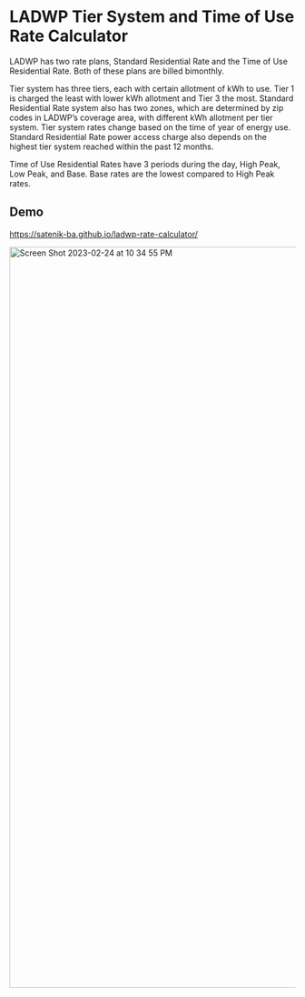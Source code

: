 # LADWP Tier System and Time of Use Rate Calculator

LADWP has two rate plans, Standard Residential Rate and the Time of Use Residential Rate. Both of these plans are billed bimonthly.

Tier system has three tiers, each with certain allotment of kWh to use. Tier 1 is charged the least with lower kWh allotment and Tier 3 the most. 
Standard Residential Rate system also has two zones, which are determined by zip codes in LADWP’s coverage area, with different kWh allotment per tier system. 
Tier system rates change based on the time of year of energy use. 
Standard Residential Rate power access charge also depends on the highest tier system reached within the past 12 months. 

Time of Use Residential Rates have 3 periods during the day, High Peak, Low Peak, and Base. Base rates are the lowest compared to High Peak rates. 

## Demo

https://satenik-ba.github.io/ladwp-rate-calculator/

<img width="1303" alt="Screen Shot 2023-02-24 at 10 34 55 PM" src="https://user-images.githubusercontent.com/79809138/221342635-27be3d8f-9c43-4585-857b-bc05a1cb3b0f.png">



